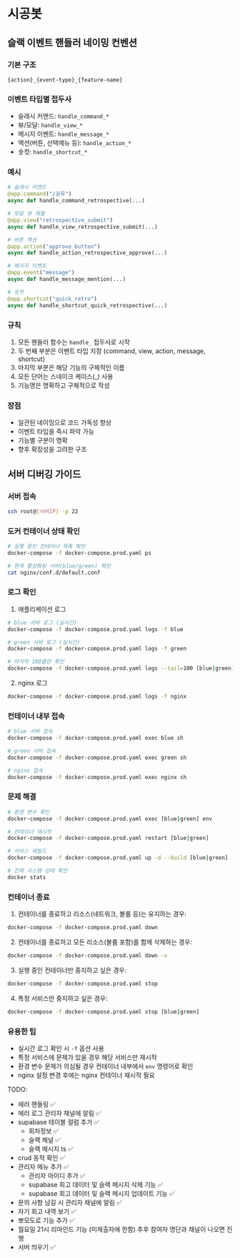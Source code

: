 # 시공봇

## 슬랙 이벤트 핸들러 네이밍 컨벤션

### 기본 구조
`{action}_{event-type}_{feature-name}`

### 이벤트 타입별 접두사
- 슬래시 커맨드: `handle_command_*`
- 뷰/모달: `handle_view_*`
- 메시지 이벤트: `handle_message_*`
- 액션(버튼, 선택메뉴 등): `handle_action_*`
- 숏컷: `handle_shortcut_*`

### 예시
```python
# 슬래시 커맨드
@app.command("/공유")
async def handle_command_retrospective(...)

# 모달 뷰 제출
@app.view("retrospective_submit")
async def handle_view_retrospective_submit(...)

# 버튼 액션
@app.action("approve_button")
async def handle_action_retrospective_approve(...)

# 메시지 이벤트
@app.event("message")
async def handle_message_mention(...)

# 숏컷
@app.shortcut("quick_retro")
async def handle_shortcut_quick_retrospective(...)
```

### 규칙
1. 모든 핸들러 함수는 `handle_` 접두사로 시작
2. 두 번째 부분은 이벤트 타입 지정 (command, view, action, message, shortcut)
3. 마지막 부분은 해당 기능의 구체적인 이름
4. 모든 단어는 스네이크 케이스(_) 사용
5. 기능명은 명확하고 구체적으로 작성

### 장점
- 일관된 네이밍으로 코드 가독성 향상
- 이벤트 타입을 즉시 파악 가능
- 기능별 구분이 명확
- 향후 확장성을 고려한 구조

## 서버 디버깅 가이드

### 서버 접속
```bash
ssh root@[서버IP] -p 22
```

### 도커 컨테이너 상태 확인
```bash
# 실행 중인 컨테이너 목록 확인
docker-compose -f docker-compose.prod.yaml ps

# 현재 활성화된 서버(blue/green) 확인
cat nginx/conf.d/default.conf
```

### 로그 확인
1. 애플리케이션 로그
```bash
# blue 서버 로그 (실시간)
docker-compose -f docker-compose.prod.yaml logs -f blue

# green 서버 로그 (실시간)
docker-compose -f docker-compose.prod.yaml logs -f green

# 마지막 100줄만 확인
docker-compose -f docker-compose.prod.yaml logs --tail=100 [blue|green]
```

2. nginx 로그
```bash
docker-compose -f docker-compose.prod.yaml logs -f nginx
```

### 컨테이너 내부 접속
```bash
# blue 서버 접속
docker-compose -f docker-compose.prod.yaml exec blue sh

# green 서버 접속
docker-compose -f docker-compose.prod.yaml exec green sh

# nginx 접속
docker-compose -f docker-compose.prod.yaml exec nginx sh
```

### 문제 해결
```bash
# 환경 변수 확인
docker-compose -f docker-compose.prod.yaml exec [blue|green] env

# 컨테이너 재시작
docker-compose -f docker-compose.prod.yaml restart [blue|green]

# 서비스 재빌드
docker-compose -f docker-compose.prod.yaml up -d --build [blue|green]

# 전체 시스템 상태 확인
docker stats
```

### 컨테이너 종료

1. 컨테이너를 종료하고 리소스(네트워크, 볼륨 등)는 유지하는 경우:
```bash
docker-compose -f docker-compose.prod.yaml down
```

2. 컨테이너를 종료하고 모든 리소스(볼륨 포함)를 함께 삭제하는 경우:
```bash
docker-compose -f docker-compose.prod.yaml down -v
```

3. 실행 중인 컨테이너만 중지하고 싶은 경우:
```bash
docker-compose -f docker-compose.prod.yaml stop
```

4. 특정 서비스만 중지하고 싶은 경우:
```bash
docker-compose -f docker-compose.prod.yaml stop [blue|green]
```

### 유용한 팁
- 실시간 로그 확인 시 `-f` 옵션 사용
- 특정 서비스에 문제가 있을 경우 해당 서비스만 재시작
- 환경 변수 문제가 의심될 경우 컨테이너 내부에서 `env` 명령어로 확인
- nginx 설정 변경 후에는 nginx 컨테이너 재시작 필요

TODO:
- 에러 핸들링 ✅
- 에러 로그 관리자 채널에 알림 ✅
- supabase 테이블 컬럼 추가 ✅
  - 회차정보 ✅
  - 슬랙 채널 ✅
  - 슬랙 메시지 ts ✅
- crud 동작 확인 ✅
- 관리자 메뉴 추가 ✅
  - 관리자 아이디 추가 ✅
  - supabase 회고 데이터 및 슬랙 메시지 삭제 기능 ✅
  - supabase 회고 데이터 및 슬랙 메시지 업데이트 기능 ✅
- 문의 사항 남길 시 관리자 채널에 알림 ✅
- 자기 회고 내역 보기 ✅
- 뽀모도로 기능 추가 ✅
- 월요일 21시 리마인드 기능 (미제출자에 한함) 추후 참여자 명단과 채널이 나오면 진행
- 서버 띄우기 ✅